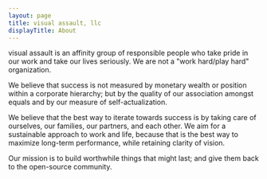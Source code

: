 ```yaml
---
layout: page
title: visual assault, llc
displayTitle: About
---
```


visual assault is an affinity group of responsible people who take pride
in our work and take our lives seriously. We are not a "work hard/play
hard" organization.

We believe that success is not measured by monetary wealth or position
within a corporate hierarchy; but by the quality of our association
amongst equals and by our measure of self-actualization.

We believe that the best way to iterate towards success is by taking care
of ourselves, our families, our partners, and each other. We aim for a
sustainable approach to work and life, because that is the best way to
maximize long-term performance, while retaining clarity of vision.

Our mission is to build worthwhile things that might last; and give them
back to the open-source community.
